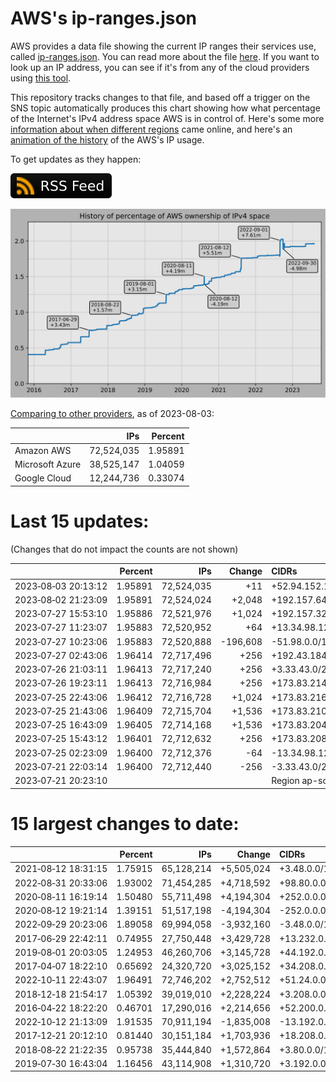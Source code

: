 # AWS's ip-ranges.json

AWS provides a data file showing the current IP ranges their
services use, called [ip-ranges.json](https://ip-ranges.amazonaws.com/ip-ranges.json).
You can read more about the file [here](https://docs.aws.amazon.com/general/latest/gr/aws-ip-ranges.html).
If you want to look up an IP address, you can see if it's from any of the cloud providers using [this tool](https://cloud-ips.s3-us-west-2.amazonaws.com/index.html).

This repository tracks changes to that file, and based off a trigger on the SNS 
topic automatically produces this chart showing how what percentage of the 
Internet's IPv4 address space AWS is in control of.  Here's some 
more [information about when different regions](announces.md) came 
online, and here's an [animation of the history](https://youtu.be/Su25yl7eol8) 
of the AWS's IP usage.

To get updates as they happen:

[![RSS Icon](images/rss_badge.svg)](https://raw.githubusercontent.com/seligman/aws-ip-ranges/master/rss.xml)

![History of AWS](history_count.svg)

[Comparing to other providers](https://github.com/seligman/cloud_sizes), as of 2023-08-03:

| | IPs | Percent |
| --- | ---: | ---: |
| Amazon AWS | 72,524,035 | 1.95891 |
| Microsoft Azure | 38,525,147 | 1.04059 |
| Google Cloud | 12,244,736 | 0.33074 |


# Last 15 updates:

(Changes that do not impact the counts are not shown)

| | Percent | IPs | Change | CIDRs |
| :--- | ---: | ---: | ---: | :--- |
| 2023&#8209;08&#8209;03&nbsp;20:13:12 | 1.95891 | 72,524,035 | +11 | +52.94.152.184/29,&nbsp;+52.94.152.192/31,&nbsp;+52.94.152.194/32 |
| 2023&#8209;08&#8209;02&nbsp;21:23:09 | 1.95891 | 72,524,024 | +2,048 | +192.157.64.0/21 |
| 2023&#8209;07&#8209;27&nbsp;15:53:10 | 1.95886 | 72,521,976 | +1,024 | +192.157.32.0/22 |
| 2023&#8209;07&#8209;27&nbsp;11:23:07 | 1.95883 | 72,520,952 | +64 | +13.34.98.128/26 |
| 2023&#8209;07&#8209;27&nbsp;10:23:06 | 1.95883 | 72,520,888 | -196,608 | -51.98.0.0/15,&nbsp;-51.97.0.0/16 |
| 2023&#8209;07&#8209;27&nbsp;02:43:06 | 1.96414 | 72,717,496 | +256 | +192.43.184.0/24 |
| 2023&#8209;07&#8209;26&nbsp;21:03:11 | 1.96413 | 72,717,240 | +256 | +3.33.43.0/24 |
| 2023&#8209;07&#8209;26&nbsp;19:23:11 | 1.96413 | 72,716,984 | +256 | +173.83.214.0/24 |
| 2023&#8209;07&#8209;25&nbsp;22:43:06 | 1.96412 | 72,716,728 | +1,024 | +173.83.216.0/23,&nbsp;+173.83.213.0/24,&nbsp;+173.83.220.0/24 |
| 2023&#8209;07&#8209;25&nbsp;21:43:06 | 1.96409 | 72,715,704 | +1,536 | +173.83.210.0/23,&nbsp;+173.83.218.0/23,&nbsp;+173.83.198.0/24,&nbsp;... |
| 2023&#8209;07&#8209;25&nbsp;16:43:09 | 1.96405 | 72,714,168 | +1,536 | +173.83.204.0/22,&nbsp;+173.83.196.0/23 |
| 2023&#8209;07&#8209;25&nbsp;15:43:12 | 1.96401 | 72,712,632 | +256 | +173.83.208.0/24 |
| 2023&#8209;07&#8209;25&nbsp;02:23:09 | 1.96400 | 72,712,376 | -64 | -13.34.98.128/26 |
| 2023&#8209;07&#8209;21&nbsp;22:03:14 | 1.96400 | 72,712,440 | -256 | -3.33.43.0/24 |
| 2023&#8209;07&#8209;21&nbsp;20:23:10 | | | | Region ap-southeast-5 |


# 15 largest changes to date:

| | Percent | IPs | Change | CIDRs |
| :--- | ---: | ---: | ---: | :--- |
| 2021&#8209;08&#8209;12&nbsp;18:31:15 | 1.75915 | 65,128,214 | +5,505,024 | +3.48.0.0/12,&nbsp;+35.96.0.0/12,&nbsp;+3.152.0.0/13,&nbsp;... |
| 2022&#8209;08&#8209;31&nbsp;20:33:06 | 1.93002 | 71,454,285 | +4,718,592 | +98.80.0.0/12,&nbsp;+184.32.0.0/12,&nbsp;+13.184.0.0/13,&nbsp;... |
| 2020&#8209;08&#8209;11&nbsp;16:19:14 | 1.50480 | 55,711,498 | +4,194,304 | +252.0.0.0/10 |
| 2020&#8209;08&#8209;12&nbsp;19:21:14 | 1.39151 | 51,517,198 | -4,194,304 | -252.0.0.0/10 |
| 2022&#8209;09&#8209;29&nbsp;20:23:06 | 1.89058 | 69,994,058 | -3,932,160 | -3.48.0.0/12,&nbsp;-35.96.0.0/12,&nbsp;-3.240.0.0/13,&nbsp;... |
| 2017&#8209;06&#8209;29&nbsp;22:42:11 | 0.74955 | 27,750,448 | +3,429,728 | +13.232.0.0/13,&nbsp;+34.240.0.0/13,&nbsp;+35.168.0.0/13,&nbsp;... |
| 2019&#8209;08&#8209;01&nbsp;20:03:05 | 1.24953 | 46,260,706 | +3,145,728 | +44.192.0.0/10,&nbsp;-3.192.0.0/12 |
| 2017&#8209;04&#8209;07&nbsp;18:22:10 | 0.65692 | 24,320,720 | +3,025,152 | +34.208.0.0/12,&nbsp;+34.224.0.0/12,&nbsp;+13.58.0.0/15,&nbsp;... |
| 2022&#8209;10&#8209;11&nbsp;22:43:07 | 1.96491 | 72,746,202 | +2,752,512 | +51.24.0.0/13,&nbsp;+57.104.0.0/13,&nbsp;+51.20.0.0/14,&nbsp;... |
| 2018&#8209;12&#8209;18&nbsp;21:54:17 | 1.05392 | 39,019,010 | +2,228,224 | +3.208.0.0/12,&nbsp;+3.224.0.0/12,&nbsp;+13.48.0.0/15 |
| 2016&#8209;04&#8209;22&nbsp;18:22:20 | 0.46701 | 17,290,016 | +2,214,656 | +52.200.0.0/13,&nbsp;+52.208.0.0/13,&nbsp;+52.36.0.0/14,&nbsp;... |
| 2022&#8209;10&#8209;12&nbsp;21:13:09 | 1.91535 | 70,911,194 | -1,835,008 | -13.192.0.0/13,&nbsp;-16.28.0.0/14,&nbsp;-40.172.0.0/14,&nbsp;... |
| 2017&#8209;12&#8209;21&nbsp;20:12:10 | 0.81440 | 30,151,184 | +1,703,936 | +18.208.0.0/13,&nbsp;+18.204.0.0/14,&nbsp;+18.224.0.0/14,&nbsp;... |
| 2018&#8209;08&#8209;22&nbsp;21:22:35 | 0.95738 | 35,444,840 | +1,572,864 | +3.80.0.0/12,&nbsp;+3.16.0.0/14,&nbsp;+3.40.0.0/14 |
| 2019&#8209;07&#8209;30&nbsp;16:43:04 | 1.16456 | 43,114,908 | +1,310,720 | +3.192.0.0/12,&nbsp;+15.222.0.0/15,&nbsp;+15.236.0.0/15 |
